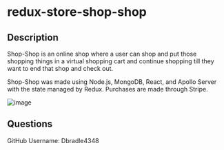 # redux-store-shop-shop

## Description

Shop-Shop is an online shop where a user can shop and put those shopping things in a virtual shopping cart and continue shopping till they want to end that shop and check out.

Shop-Shop was made using Node.js, MongoDB, React, and Apollo Server with the state managed by Redux. Purchases are made through Stripe.

![image](https://user-images.githubusercontent.com/73002887/120143184-dc4c9f00-c19c-11eb-81c6-df7c8410a188.png)

## Questions

GitHub Username: Dbradle4348
